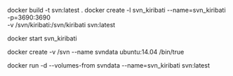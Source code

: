 docker build -t svn:latest .
docker create -l svn_kiribati --name=svn_kiribati -p=3690:3690 \
        -v /svn/kiribati:/svn/kiribati svn:latest

docker start svn_kiribati





docker create -v /svn --name svndata ubuntu:14.04 /bin/true

docker run -d --volumes-from svndata --name=svn_kiribati svn:latest
